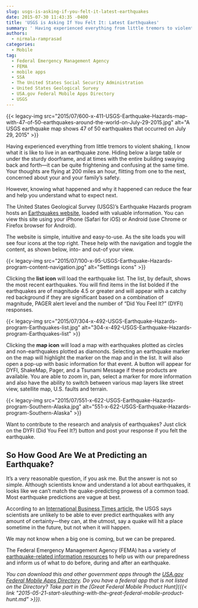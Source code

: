 ```yaml
---
slug: usgs-is-asking-if-you-felt-it-latest-earthquakes
date: 2015-07-30 11:43:35 -0400
title: 'USGS is Asking If You Felt It: Latest Earthquakes'
summary: ' Having experienced everything from little tremors to violent shaking, I know what it is like to live in an earthquake zone. Hiding below a large table or under the sturdy doorframe, and at times with the'
authors:
  - nirmala-ramprasad
categories:
  - Mobile
tag:
  - Federal Emergency Management Agency
  - FEMA
  - mobile apps
  - SSA
  - The United States Social Security Administration
  - United States Geological Survey
  - USA.gov Federal Mobile Apps Directory
  - USGS
---
```


{{< legacy-img src="2015/07/600-x-411-USGS-Earthquake-Hazards-map-with-47-of-50-earthquakes-around-the-world-on-July-29-2015.jpg" alt="A USGS earthquake map shows 47 of 50 earthquakes that occurred on July 29, 2015" >}}

Having experienced everything from little tremors to violent shaking, I know what it is like to live in an earthquake zone. Hiding below a large table or under the sturdy doorframe, and at times with the entire building swaying back and forth—it can be quite frightening and confusing at the same time. Your thoughts are flying at 200 miles an hour, flitting from one to the next, concerned about your and your family’s safety.

However, knowing what happened and why it happened can reduce the fear and help you understand what to expect next.

The United States Geological Survey (USGS)&#8217;s Earthquake Hazards program hosts an [Earthquakes website](http://earthquake.usgs.gov/earthquakes), loaded with valuable information. You can view this site using your iPhone (Safari for iOS) or Android (use Chrome or Firefox browser for Android).

The website is simple, intuitive and easy-to-use. As the site loads you will see four icons at the top right. These help with the navigation and toggle the content, as shown below, into- and out-of your view.

{{< legacy-img src="2015/07/100-x-95-USGS-Earthquake-Hazards-program-content-navigation.jpg" alt="Settings icons" >}}

Clicking the **list icon** will load the earthquake list. The list, by default, shows the most recent earthquakes. You will find items in the list bolded if the earthquakes are of magnitude 4.5 or greater and will appear with a catchy red background if they are significant based on a combination of magnitude, PAGER alert level and the number of “Did You Feel It?” (DYFI) responses.

{{< legacy-img src="2015/07/304-x-492-USGS-Earthquake-Hazards-program-Earthquakes-list.jpg" alt="304-x-492-USGS-Earthquake-Hazards-program-Earthquakes-list" >}}

Clicking the **map icon** will load a map with earthquakes plotted as circles and non-earthquakes plotted as diamonds. Selecting an earthquake marker on the map will highlight the marker on the map and in the list. It will also open a pop-up with basic information for that event. A button will appear for DYFI, ShakeMap, Pager, and a Tsunami Message if these products are available. You are able to zoom in, pan, select a marker for more information and also have the ability to switch between various map layers like street view, satellite map, U.S. faults and terrain.

{{< legacy-img src="2015/07/551-x-622-USGS-Earthquake-Hazards-program-Southern-Alaska.jpg" alt="551-x-622-USGS-Earthquake-Hazards-program-Southern-Alaska" >}}

Want to contribute to the research and analysis of earthquakes? Just click on the DYFI (Did You Feel It?) button and post your response if you felt the earthquake.

## So How Good Are We at Predicting an Earthquake?

It’s a very reasonable question, if you ask me. But the answer is not so simple. Although scientists know and understand a lot about earthquakes, it looks like we can’t match the quake-predicting prowess of a common toad. Most earthquake predictions are vague at best.

According to an [International Business Times article](http://www.ibtimes.co.uk/predicting-earthquakes-mixed-outcome-improving-data-crunching-1498641), the USGS says scientists are unlikely to be able to ever predict earthquakes with any amount of certainty—they can, at the utmost, say a quake will hit a place sometime in the future, but not when it will happen.

We may not know when a big one is coming, but we can be prepared.

The Federal Emergency Management Agency (FEMA) has a variety of [earthquake-related information resources](http://www.fema.gov/earthquake-publications) to help us with our preparedness and inform us of what to do before, during and after an earthquake.

_You can download this and other government apps through the [USA.gov Federal Mobile Apps Directory](https://www.usa.gov/mobile-apps). Do you have a federal app that is not listed on the Directory? Take part in the [Great Federal Mobile Product Hunt]({{< link "2015-05-21-start-sleuthing-with-the-great-federal-mobile-product-hunt.md" >}})._